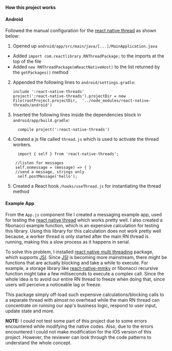 **How this project works**
#### Android

Followed the manual configuration for the [react native thread](https://github.com/joltup/react-native-threads#android-1)
as shown below: 
1.  Opened up  `android/app/src/main/java/[...]/MainApplication.java`

-   Added  `import com.reactlibrary.RNThreadPackage;`  to the imports at the top of the file
-   Added  `new RNThreadPackage(mReactNativeHost)`  to the list returned by the  `getPackages()`  method

2.  Appended the following lines to  `android/settings.gradle`:
    
    ```
    include ':react-native-threads'
    project(':react-native-threads').projectDir = new File(rootProject.projectDir, 	'../node_modules/react-native-threads/android')
    
    ```
    
3.  Inserted the following lines inside the dependencies block in  `android/app/build.gradle`:
    
    ```
      compile project(':react-native-threads')
    ```
4. Created a js file called  `thread.js` which is used to activate the thread workers. 
  
         import { self } from 'react-native-threads';

        //listen for messages
        self.onmessage = (message) => { }
        //send a message, strings only
         self.postMessage('hello');

5. Created a React hook `/hooks/useThread.js` for instantiating the thread method

#### Example App
 
 From the `App.js` component file I created a messaging example app, used for testing the [react native thread](https://github.com/joltup/react-native-threads#android-1) which works pretty well. I also created a fibonacci example function, which is an expensive calculation for testing this library.  Using this library for this calculation does not work pretty well because, a worker thread is only started after the main RN thread is running, making this a slow process as it happens in serial.

To solve this problem, I installed [react native multi threading](https://github.com/mrousavy/react-native-multithreading) package, which supports [JSI](https://github.com/react-native-community/discussions-and-proposals/issues/91).
Since [JSI](https://github.com/react-native-community/discussions-and-proposals/issues/91) is becoming more mainstream, there might be functions that are actually blocking and take a while to execute. For example, a storage library like [react-native-mmkv](https://github.com/mrousavy/react-native-mmkv) or fibonacci recursive function might take a few milliseconds to execute a complex call. Since the whole idea is to avoid our entire RN thread to freeze when doing that, since users will perceive a noticeable lag or freeze.

This package simply off-load such expensive calculations/blocking calls to a separate thread with almost no overhead while the main RN thread can concentrate on running our app's business logic, respond to user input, update state and more. 

**NOTE:** 
I could not test some part of this project due to some errors encountered while modifying the native codes. Also, due to the errors encountered I could not make modification for the IOS version of this project.  However,  the reviewer can look through the code patterns to understand the whole concept.